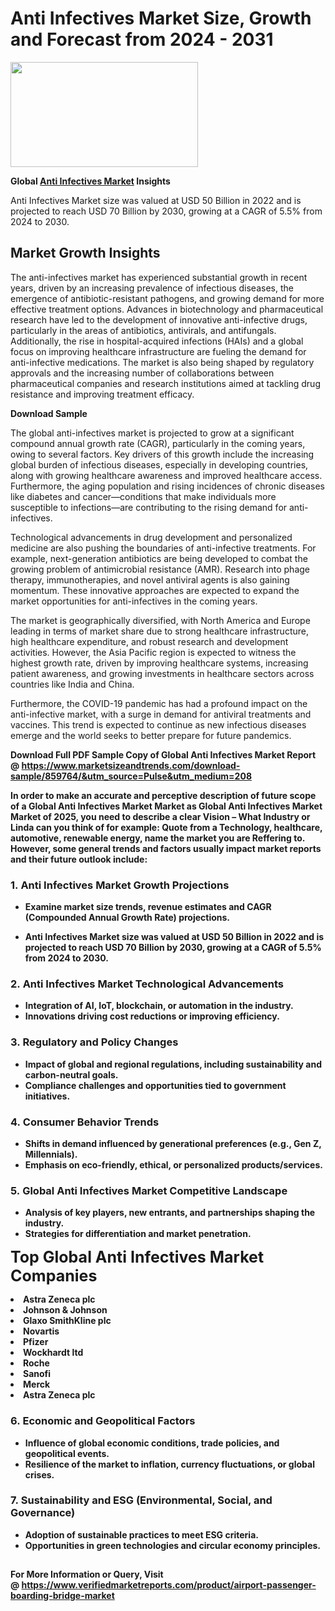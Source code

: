 <H1>Anti Infectives Market Size, Growth and Forecast from 2024 - 2031</H1><img class="aligncenter size-medium wp-image-584254" src="https://thirdeyenews.in/wp-content/uploads/2024/09/Global-Market-Research-300x168.jpeg" alt="" width="300" height="168" /><p><strong>Global&nbsp;<a href="https://www.marketsizeandtrends.com/download-sample/859764/&amp;utm_source=Pulse&amp;utm_medium=208">Anti Infectives Market</a> Insights</strong></p><p>Anti Infectives Market size was valued at USD 50 Billion in 2022 and is projected to reach USD 70 Billion by 2030, growing at a CAGR of 5.5% from 2024 to 2030.</p><p><h2>Market Growth Insights</h2> <p>The anti-infectives market has experienced substantial growth in recent years, driven by an increasing prevalence of infectious diseases, the emergence of antibiotic-resistant pathogens, and growing demand for more effective treatment options. Advances in biotechnology and pharmaceutical research have led to the development of innovative anti-infective drugs, particularly in the areas of antibiotics, antivirals, and antifungals. Additionally, the rise in hospital-acquired infections (HAIs) and a global focus on improving healthcare infrastructure are fueling the demand for anti-infective medications. The market is also being shaped by regulatory approvals and the increasing number of collaborations between pharmaceutical companies and research institutions aimed at tackling drug resistance and improving treatment efficacy.</p> <p><strong>Download Sample</strong></p> <p>The global anti-infectives market is projected to grow at a significant compound annual growth rate (CAGR), particularly in the coming years, owing to several factors. Key drivers of this growth include the increasing global burden of infectious diseases, especially in developing countries, along with growing healthcare awareness and improved healthcare access. Furthermore, the aging population and rising incidences of chronic diseases like diabetes and cancer—conditions that make individuals more susceptible to infections—are contributing to the rising demand for anti-infectives.</p> <p>Technological advancements in drug development and personalized medicine are also pushing the boundaries of anti-infective treatments. For example, next-generation antibiotics are being developed to combat the growing problem of antimicrobial resistance (AMR). Research into phage therapy, immunotherapies, and novel antiviral agents is also gaining momentum. These innovative approaches are expected to expand the market opportunities for anti-infectives in the coming years.</p> <p>The market is geographically diversified, with North America and Europe leading in terms of market share due to strong healthcare infrastructure, high healthcare expenditure, and robust research and development activities. However, the Asia Pacific region is expected to witness the highest growth rate, driven by improving healthcare systems, increasing patient awareness, and growing investments in healthcare sectors across countries like India and China.</p> <p>Furthermore, the COVID-19 pandemic has had a profound impact on the anti-infective market, with a surge in demand for antiviral treatments and vaccines. This trend is expected to continue as new infectious diseases emerge and the world seeks to better prepare for future pandemics.</p> <p><strong></p><p><span class=""><strong>Download Full PDF Sample Copy of Global Anti Infectives Market Report</strong> @ <a href="https://www.marketsizeandtrends.com/download-sample/859764/&amp;utm_source=Pulse&amp;utm_medium=208" target="_blank">https://www.marketsizeandtrends.com/download-sample/859764/&amp;utm_source=Pulse&amp;utm_medium=208</a></span></p><p>In order to make an accurate and perceptive description of future scope of a Global&nbsp;Anti Infectives Market Market as Global&nbsp;Anti Infectives Market Market of 2025, you need to describe a clear Vision &ndash; What Industry or Linda can you think of for example: Quote from a Technology, healthcare, automotive, renewable energy, name the market you are Reffering to. However, some general trends and factors usually impact market reports and their future outlook include:</p><h3>1.&nbsp;<strong>Anti Infectives Market Growth Projections</strong></h3><ul><li>Examine market size trends, revenue estimates and CAGR (Compounded Annual Growth Rate) projections.</li><li><p>Anti Infectives Market size was valued at USD 50 Billion in 2022 and is projected to reach USD 70 Billion by 2030, growing at a CAGR of 5.5% from 2024 to 2030.</p></li></ul><h3>2.&nbsp;<strong>Anti Infectives Market Technological Advancements</strong></h3><ul><li>Integration of AI, IoT, blockchain, or automation in the industry.</li><li>Innovations driving cost reductions or improving efficiency.</li></ul><h3>3.&nbsp;<strong>Regulatory and Policy Changes</strong></h3><ul><li>Impact of global and regional regulations, including sustainability and carbon-neutral goals.</li><li>Compliance challenges and opportunities tied to government initiatives.</li></ul><h3>4.&nbsp;<strong>Consumer Behavior Trends</strong></h3><ul><li>Shifts in demand influenced by generational preferences (e.g., Gen Z, Millennials).</li><li>Emphasis on eco-friendly, ethical, or personalized products/services.</li></ul><h3>5.&nbsp;<strong>Global Anti Infectives Market Competitive Landscape</strong></h3><ul><li>Analysis of key players, new entrants, and partnerships shaping the industry.</li><li>Strategies for differentiation and market penetration.</li></ul><p data-pm-slice="1 1 []"><span style="color: inherit; font-family: inherit; font-size: 25px;">Top Global Anti Infectives Market Companies</span></p><div class="" data-test-id=""><p><li>Astra Zeneca plc</li><li> Johnson & Johnson</li><li> Glaxo SmithKline plc</li><li> Novartis</li><li> Pfizer</li><li> Wockhardt ltd</li><li> Roche</li><li> Sanofi</li><li> Merck</li><li> Astra Zeneca plc</li></p></div><h3>6.&nbsp;<strong>Economic and Geopolitical Factors</strong></h3><ul><li>Influence of global economic conditions, trade policies, and geopolitical events.</li><li>Resilience of the market to inflation, currency fluctuations, or global crises.</li></ul><h3>7.&nbsp;<strong>Sustainability and ESG (Environmental, Social, and Governance)</strong></h3><ul><li>Adoption of sustainable practices to meet ESG criteria.</li><li>Opportunities in green technologies and circular economy principles.</li></ul><h2><strong style="font-size: 14px;">For More Information or Query, Visit @&nbsp;</strong><a style="background-color: #ffffff; font-size: 14px;" href="https://www.marketsizeandtrends.com/report/anti-infectives-market/" target="_blank">https://www.verifiedmarketreports.com/product/airport-passenger-boarding-bridge-market</a></h2>
